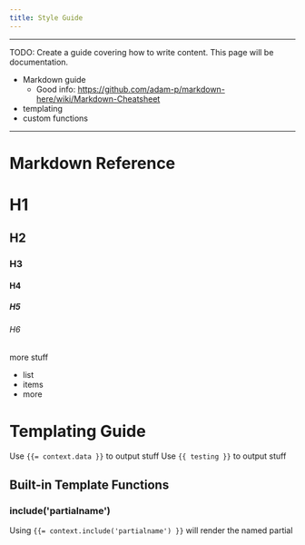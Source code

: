 ```yaml
---
title: Style Guide
---
```


---

TODO: Create a guide covering how to write content. This page will be documentation.

* Markdown guide
	* Good info: https://github.com/adam-p/markdown-here/wiki/Markdown-Cheatsheet
* templating
* custom functions

---


# Markdown Reference

# H1
## H2
### H3
#### H4
##### H5
###### H6

more stuff

* list
* items
* more


# Templating Guide

Use `{{= context.data }}` to output stuff
Use `{{ testing }}` to output stuff


## Built-in Template Functions

### include('partialname')

Using `{{= context.include('partialname') }}` will render the named partial
